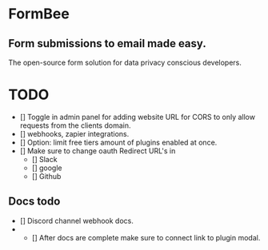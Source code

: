 # FormBee

## Form submissions to email made easy.

The open-source form solution for data privacy conscious developers.

# TODO
- [] Toggle in admin panel for adding website URL for CORS to only allow requests from the clients domain.
- [] webhooks, zapier integrations.
- [] Option: limit free tiers amount of plugins enabled at once.
- [] Make sure to change oauth Redirect URL's in
    - [] Slack
    - [] google
    - [] Github



## Docs todo
- [] Discord channel webhook docs.
- - [] After docs are complete make sure to connect link to plugin modal. 

